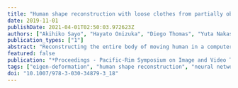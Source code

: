 ```yaml
---
title: "Human shape reconstruction with loose clothes from partially observed data by pose specific deformation"
date: 2019-11-01
publishDate: 2021-04-01T02:50:03.972623Z
authors: ["Akihiko Sayo", "Hayato Onizuka", "Diego Thomas", "Yuta Nakashima", "Hiroshi Kawasaki", "Katsushi Ikeuchi"]
publication_types: ["1"]
abstract: "Reconstructing the entire body of moving human in a computer is important for various applications, such as tele-presence, virtual try-on, etc. For the purpose, realistic representation of loose clothes or non-rigid body deformation is a challenging and important task. Recent approaches for full-body reconstruction use a statistical shape model, which is built upon accurate full-body scans of people in skin-tight clothes. Such a model can be fitted to a point cloud of a person wearing loose clothes, however, it cannot represent the detailed shape of loose clothes, such as wrinkles and/or folds. In this paper, we propose a method that reconstructs 3D model of full-body human with loose clothes by reproducing the deformations as displacements from the skin-tight body mesh. We take advantage of a statistical shape model as base shape of full-body human mesh, and then, obtain displacements from the base mesh by non-rigid registration. To efficiently represent such displacements, we use lower dimensional embeddings of the deformations. This enables us to regress the coefficients corresponding to the small number of bases. We also propose a method to reconstruct shape only from a single 3D scanner, which is realized by shape fitting to only visible meshes as well as intra-frame shape interpolation. Our experiments with both unknown scene and partial body scans confirm the reconstruction ability of our proposed method."
featured: false
publication: "*Proceedings - Pacific-Rim Symposium on Image and Video Technology*"
tags: ["eigen-deformation", "human shape reconstruction", "neural network", "non-rigid registration"]
doi: "10.1007/978-3-030-34879-3_18"
---
```


